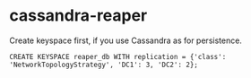 # cassandra-reaper


Create keyspace first, if you use Cassandra as for persistence.
```
CREATE KEYSPACE reaper_db WITH replication = {'class': 'NetworkTopologyStrategy', 'DC1': 3, 'DC2': 2};
```
